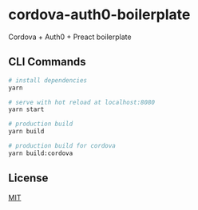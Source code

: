 # cordova-auth0-boilerplate

Cordova + Auth0 + Preact boilerplate

## CLI Commands

```bash
# install dependencies
yarn

# serve with hot reload at localhost:8080
yarn start

# production build
yarn build

# production build for cordova
yarn build:cordova
```

## License

[MIT](https://oss.ninja/mit/dramloc)
